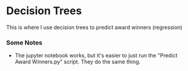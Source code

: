 # Decision Trees

This is where I use decision trees to predict award winners (regression)

### Some Notes

+ The jupyter notebook works, but it's easier to just run the "Predict Award Winners.py" script. They do the same thing.